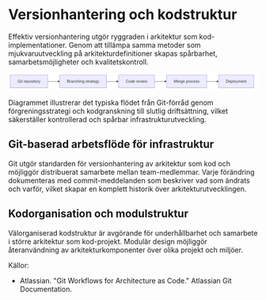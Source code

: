 # Versionhantering och kodstruktur

Effektiv versionhantering utgör ryggraden i arkitektur som kod-implementationer. Genom att tillämpa samma metoder som mjukvaruutveckling på arkitekturdefinitioner skapas spårbarhet, samarbetsmöjligheter och kvalitetskontroll.

![Versionhantering och kodstruktur](images/diagram_03_kapitel2.png)

Diagrammet illustrerar det typiska flödet från Git-förråd genom förgreningsstrategi och kodgranskning till slutlig driftsättning, vilket säkerställer kontrollerad och spårbar infrastrukturutveckling.

## Git-baserad arbetsflöde för infrastruktur

Git utgör standarden för versionhantering av arkitektur som kod och möjliggör distribuerat samarbete mellan team-medlemmar. Varje förändring dokumenteras med commit-meddelanden som beskriver vad som ändrats och varför, vilket skapar en komplett historik över arkitekturutvecklingen.

## Kodorganisation och modulstruktur

Välorganiserad kodstruktur är avgörande för underhållbarhet och samarbete i större arkitektur som kod-projekt. Modulär design möjliggör återanvändning av arkitekturkomponenter över olika projekt och miljöer.

Källor:
- Atlassian. "Git Workflows for Architecture as Code." Atlassian Git Documentation.